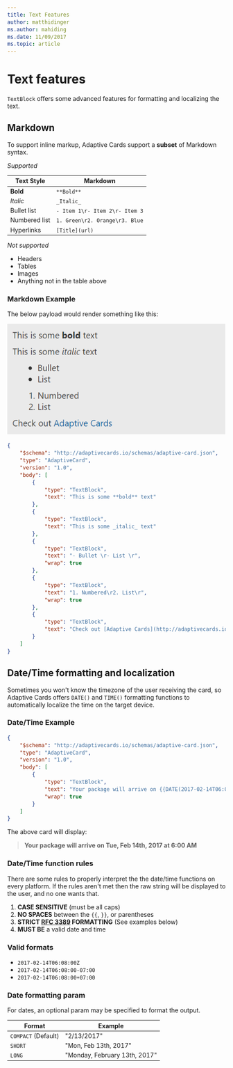 ```yaml
---
title: Text Features
author: matthidinger
ms.author: mahiding
ms.date: 11/09/2017
ms.topic: article
---
```


# Text features

`TextBlock` offers some advanced features for formatting and localizing the text.

## Markdown
To support inline markup, Adaptive Cards support a **subset** of Markdown syntax.

_Supported_

| Text Style      | Markdown |
|-----------------|-----|
| **Bold**        | ```**Bold**``` |
| _Italic_        | ```_Italic_``` |
| Bullet list     | ```- Item 1\r- Item 2\r- Item 3``` | 
| Numbered list   | ```1. Green\r2. Orange\r3. Blue``` |
| Hyperlinks      | ```[Title](url)``` |

_Not supported_

* Headers
* Tables
* Images
* Anything not in the table above

### Markdown Example

The below payload would render something like this:

![markdown screenshot](media/text-features/markdown.png)

```json
{
    "$schema": "http://adaptivecards.io/schemas/adaptive-card.json",
    "type": "AdaptiveCard",
    "version": "1.0",
    "body": [
        {
            "type": "TextBlock",
            "text": "This is some **bold** text"
        },
        {
            "type": "TextBlock",
            "text": "This is some _italic_ text"
        },
        {
            "type": "TextBlock",
            "text": "- Bullet \r- List \r",
            "wrap": true
        },
        {
            "type": "TextBlock",
            "text": "1. Numbered\r2. List\r",
            "wrap": true
        },
        {
            "type": "TextBlock",
            "text": "Check out [Adaptive Cards](http://adaptivecards.io)"
        }
    ]
}
```

## Date/Time formatting and localization

Sometimes you won't know the timezone of the user receiving the card, so Adaptive Cards offers `DATE()` and `TIME()` formatting functions to automatically localize the time on the target device.

### Date/Time Example

```json
{
    "$schema": "http://adaptivecards.io/schemas/adaptive-card.json",
    "type": "AdaptiveCard",
    "version": "1.0",
    "body": [
        {
            "type": "TextBlock",
            "text": "Your package will arrive on {{DATE(2017-02-14T06:00Z, SHORT)}} at {{TIME(2017-02-14T06:00Z)}}",
            "wrap": true
        }
    ]
}
```

The above card will display: 

> **Your package will arrive on Tue, Feb 14th, 2017 at 6:00 AM**

### Date/Time function rules

There are some rules to properly interpret the the date/time functions on every platform. If the rules aren't met then the raw string will be displayed to the user, and no one wants that.

1. **CASE SENSITIVE** (must be all caps)
1. **NO SPACES** between the `{{`, `}}`, or parentheses
1. **STRICT [RFC 3389](https://tools.ietf.org/html/rfc3339) FORMATTING** (See examples below)
1. **MUST BE** a valid date and time

### Valid formats

* `2017-02-14T06:08:00Z`
* `2017-02-14T06:08:00-07:00`
* `2017-02-14T06:08:00+07:00`

### Date formatting param

For dates, an optional param may be specified to format the output.


|       Format        |            Example            |
|---------------------|-------------------------------|
| `COMPACT` (Default) |          "2/13/2017"          |
|       `SHORT`       |     "Mon, Feb 13th, 2017"     |
|       `LONG`        | "Monday, February 13th, 2017" |

